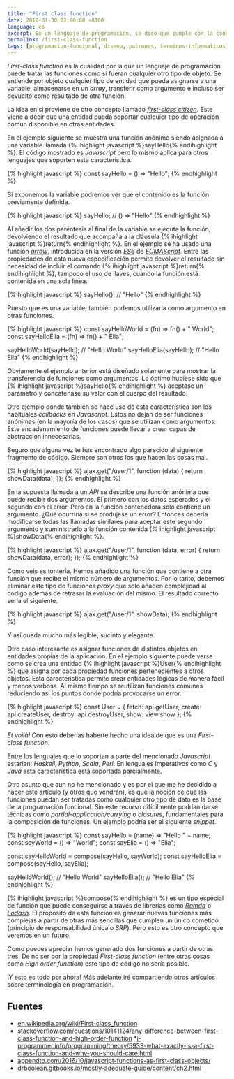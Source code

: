 ```yaml
---
title: "First class function"
date: 2018-01-30 22:00:00 +0100
language: es
excerpt: En un lenguaje de programación, se dice que cumple con la condición First-class function, si permite tratar las funciones como cualquier otro tipo de objeto.
permalink: /first-class-function
tags: [programacion-funcional, diseno, patrones, terminos-informaticos]
---
```

_First-class function_ es la cualidad por la que un lenguaje de programación puede tratar las funciones como si fueran cualquier otro tipo de objeto. Se entiende por objeto cualquier tipo de entidad que pueda asignarse a una variable, almacenarse en un _array_, transferir como argumento e incluso ser devuelto como resultado de otra función.

La idea en si proviene de otro concepto llamado _[first-class citizen][fcc]_. Este viene a decir que una entidad pueda soportar cualquier tipo de operación común disponible en otras entidades.

En el ejemplo siguiente se muestra una función anónimo siendo asignada a una variable llamada {% ihighlight javascript %}sayHello{% endihighlight %}. El código mostrado es _Javascript_ pero lo mismo aplica para otros lenguajes que soporten esta característica.

{% highlight javascript %}
const sayHello = () => "Hello";
{% endhighlight %}

Si exponemos la variable podremos ver que el contenido es la función previamente definida.

{% highlight javascript %}
sayHello; // () => "Hello"
{% endhighlight %}

Al añadir los dos paréntesis al final de la variable se ejecuta la función, devolviendo el resultado que acompaña a la cláusula {% ihighlight javascript %}return{% endihighlight %}. En el ejemplo se ha usado una función _[arrow][arrow]_, introducida en la versión _[ES6][es6]_ de _[ECMAScript][ecmascript]_. Entre las propiedades de esta nueva especificación permite devolver el resultado sin necesidad de incluir el comando {% ihighlight javascript %}return{% endihighlight %}, tampoco el uso de llaves, cuando la función está contenida en una sola línea.

{% highlight javascript %}
sayHello(); // "Hello"
{% endhighlight %}

Puesto que es una variable, también podemos utilizarla como argumento en otras funciones.

{% highlight javascript %}
const sayHelloWorld = (fn)  =>  fn() + " World";
const sayHelloElia = (fn) => fn() + " Elia";

sayHelloWorld(sayHello); // "Hello World"
sayHelloElia(sayHello); // "Hello Elia"
{% endhighlight %}

Obviamente el ejemplo anterior está diseñado solamente para mostrar la transferencia de funciones como argumentos. Lo óptimo hubiese sido que {% ihighlight javascript %}sayHello{% endihighlight %} aceptase un parámetro y concatenase su valor con el cuerpo del resultado.

Otro ejemplo donde también se hace uso de esta característica son los habituales _callbacks_ en _Javascript_. Estos no dejan de ser funciones anónimas (en la mayoría de los casos) que se utilizan como argumentos. Este encadenamiento de funciones puede llevar a crear capas de abstracción innecesarias.

Seguro que alguna vez te has encontrado algo parecido al siguiente fragmento de código. Siempre son otros los que hacen las cosas mal.

{% highlight javascript %}
ajax.get("/user/1", function (data) {
  return showData(data);
});
{% endhighlight %}

En la supuesta llamada a un _API_ se describe una función anónima que puede recibir dos argumentos. El primero con los datos esperados y el segundo con el error. Pero en la función contenedora solo contiene un argumento. ¿Qué ocurriría si se produjese un error? Entonces debería modificarse todas las llamadas similares para aceptar este segundo argumento y suministrarlo a la función contenida {% ihighlight javascript %}showData{% endihighlight %}.

{% highlight javascript %}
ajax.get("/user/1", function (data, error) {
  return showData(data, error);
});
{% endhighlight %}

Como veis es tontería. Hemos añadido una función que contiene a otra función que recibe el mismo número de argumentos. Por lo tanto, debemos eliminar este tipo de funciones _proxy_ que solo añaden complejidad al código además de retrasar la evaluación del mismo. El resultado correcto sería el siguiente.

{% highlight javascript %}
ajax.get("/user/1", showData);
{% endhighlight %}

Y así queda mucho más legible, sucinto y elegante.

Otro caso interesante es asignar funciones de distintos objetos en entidades propias de la aplicación. En el ejemplo siguiente puede verse como se crea una entidad {% ihighlight javascript %}User{% endihighlight %} que asigna por cada propiedad funciones pertenecientes a otros objetos. Esta característica permite crear entidades lógicas de manera fácil y menos verbosa. Al mismo tiempo se reutilizan funciones comunes reduciendo así los puntos donde podría provocarse un error.

{% highlight javascript %}
const User = {
  fetch: api.getUser,
  create: api.createUser,
  destroy: api.destroyUser,
  show: view.show
};
{% endhighlight %}

_Et voilà!_ Con esto deberías haberte hecho una idea de que es una _First-class function_.

Entre los lenguajes que lo soportan a parte del mencionado _Javascript_ estarían: _Haskell_, _Python_, _Scala_, _Perl_. En lenguajes imperativos como _C_ y _Java_ esta característica está soportada parcialmente.

Otro asunto que aun no he mencionado y es por el que me he decidido a hacer este artículo (y otros que vendrán), es que la noción de que las funciones puedan ser tratadas como cualquier otro tipo de dato es la base de la programación funcional. Sin este recurso difícilmente podrían darse técnicas como _partial-application/currying_ o _closures_, fundamentales para la composición de funciones. Un ejemplo podría ser el siguiente _snippet_.

{% highlight javascript %}
const sayHello = (name) => "Hello " + name;
const sayWorld = () => "World";
const sayElia = () => "Elia";

const sayHelloWorld = compose(sayHello, sayWorld);
const sayHelloElia = compose(sayHello, sayElia);

sayHelloWorld(); // "Hello World"
sayHelloElia(); // "Hello Elia"
{% endhighlight %}

{% ihighlight javascript %}compose{% endihighlight %} es un tipo especial de función que puede conseguirse a través de librerías como _[Ramda][ramda]_ o _[Lodash][lodash]_. El propósito de esta función es generar nuevas funciones más complejas a partir de otras más sencillas que cumplen un único cometido (principio de responsabilidad única o _SRP_). Pero esto es otro concepto que veremos en un futuro.

Como puedes apreciar hemos generado dos funciones a partir de otras tres. De no ser por la propiedad _First-class function_ (entre otras cosas como _High order function_) este tipo de código no sería posible.

¡Y esto es todo por ahora! Más adelante iré compartiendo otros artículos sobre terminología en programación.

## Fuentes
* [en.wikipedia.org/wiki/First-class_function](https://en.wikipedia.org/wiki/First-class_function)
* [stackoverflow.com/questions/10141124/any-difference-between-first-class-function-and-high-order-function](https://stackoverflow.com/questions/10141124/any-difference-between-first-class-function-and-high-order-function)
*[i-programmer.info/programming/theory/5933-what-exactly-is-a-first-class-function-and-why-you-should-care.html](http://www.i-programmer.info/programming/theory/5933-what-exactly-is-a-first-class-function-and-why-you-should-care.html)
* [appendto.com/2016/10/javascript-functions-as-first-class-objects/](https://appendto.com/2016/10/javascript-functions-as-first-class-objects/)
* [drboolean.gitbooks.io/mostly-adequate-guide/content/ch2.html](https://drboolean.gitbooks.io/mostly-adequate-guide/content/ch2.html)

[fcc]: https://en.wikipedia.org/wiki/First-class_citizen
[ramda]: http://ramdajs.com/docs/#compose
[lodash]: https://lodash.com/docs/4.17.4#flowRight 
[arrow]: https://developer.mozilla.org/es/docs/Web/JavaScript/Referencia/Funciones/Arrow_functions
[ecmascript]: https://es.wikipedia.org/wiki/ECMAScript
[es6]: http://es6-features.org
